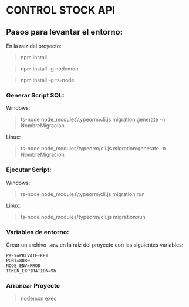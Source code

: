 
#  CONTROL STOCK API

  

##  Pasos para levantar el entorno:

En la raíz del proyecto:

>  npm install

>  npm install -g nodemon

>  npm install -g ts-node
 
###  Generar Script SQL:
  
Windows:
>  ts-node node_modules\typeorm\cli.js migration:generate -n NombreMigracion

Linux:
>  ts-node node_modules/typeorm/cli.js migration:generate -n NombreMigracion

###  Ejecutar Script:

Windows:
>  ts-node node_modules\typeorm\cli.js migration:run

Linux:
>  ts-node node_modules/typeorm/cli.js migration:run

###  Variables de entorno:

Crear un archivo `.env` en la raíz del proyecto con las siguientes variables:

    PKEY=PRIVATE-KEY
    PORT=8080
    NODE_ENV=PROD
    TOKEN_EXPIRATION=9h

###  Arrancar Proyecto

>  nodemon exec
